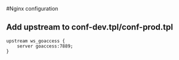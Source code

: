 #Nginx configuration

## Add upstream to conf-dev.tpl/conf-prod.tpl

```shell
upstream ws_goaccess {
    server goaccess:7889;
}
```